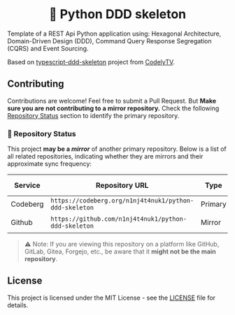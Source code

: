 <h1 align="center">🐍 Python DDD skeleton</h1>


Template of a REST Api Python application using: Hexagonal Architecture, Domain-Driven Design (DDD), Command Query Response Segregation (CQRS) and Event Sourcing.

Based on [typescript-ddd-skeleton](https://github.com/CodelyTV/typescript-ddd-skeleton) project from [CodelyTV](https://github.com/CodelyTV).

## Contributing

Contributions are welcome! Feel free to submit a Pull Request. But **Make sure you are not contributing to a mirror repository.** Check the following [Repository Status](#-repository-status) section to identify the primary repository.

### 🔄 Repository Status

This project **may be a *mirror*** of another primary repository. Below is a list of all related repositories, indicating whether they are mirrors and their approximate sync frequency:

| Service  | Repository URL                                              | Type      | Sync Frequency        |
|----------|-------------------------------------------------------------|-----------|-----------------------|
| Codeberg | `https://codeberg.org/n1nj4t4nuk1/python-ddd-skeleton`      | Primary   | N/A                   |
| Github   | `https://github.com/n1nj4t4nuk1/python-ddd-skeleton`        | Mirror    | Every commit          |

> ⚠️ Note: If you are viewing this repository on a platform like GitHub, GitLab, Gitea, Forgejo, etc., be aware that it **might not be the main repository**.

## License

This project is licensed under the MIT License - see the [LICENSE](LICENSE) file for details.